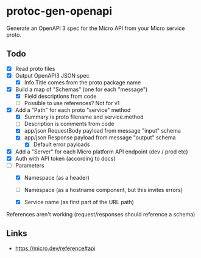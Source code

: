 protoc-gen-openapi
==================

Generate an OpenAPI 3 spec for the Micro API from your Micro service proto.


Todo
----

- [x] Read proto files
- [x] Output OpenAPI3 JSON spec
    - [x] Info.Title comes from the proto package name
- [x] Build a map of "Schemas" (one for each "message")
    - [x] Field descriptions from code
    - [ ] Possible to use references? Not for v1
- [x] Add a "Path" for each proto "service" method
    - [x] Summary is proto filename and service.method
    - [ ] Description is comments from code
    - [x] app/json RequestBody payload from message "input" schema
    - [x] app/json Response payload from message "output" schema
        - [x] Default error payloads
- [x] Add a "Server" for each Micro platform API endpoint (dev / prod etc)
- [x] Auth with API token (according to docs)
- [ ] Parameters
    - [x] Namespace (as a header)
    - [ ] Namespace (as a hostname component, but this invites errors)
    - [x] Service name (as first part of the URL path)


References aren't working (request/responses should reference a schema)


Links
-----

- https://micro.dev/reference#api
